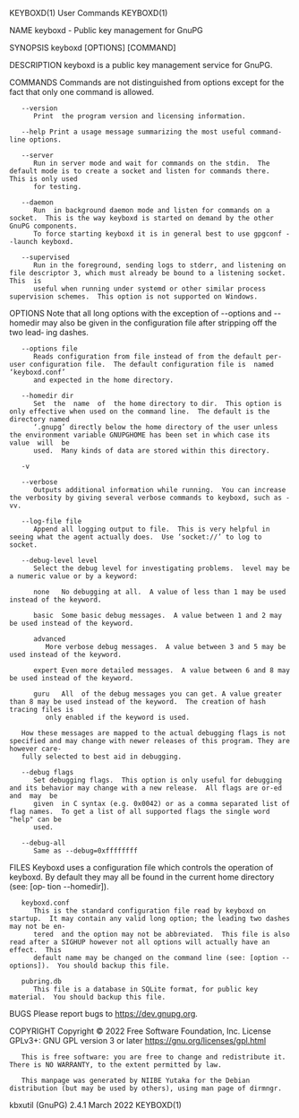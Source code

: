 KEYBOXD(1)								 User Commands								    KEYBOXD(1)

NAME
       keyboxd - Public key management for GnuPG

SYNOPSIS
       keyboxd [OPTIONS] [COMMAND]

DESCRIPTION
       keyboxd is a public key management service for GnuPG.

COMMANDS
       Commands are not distinguished from options except for the fact that only one command is allowed.

       --version
	      Print  the program version and licensing information.

       --help Print a usage message summarizing the most useful command-line options.

       --server
	      Run in server mode and wait for commands on the stdin.  The default mode is to create a socket and listen for commands there.  This is only used
	      for testing.

       --daemon
	      Run  in background daemon mode and listen for commands on a socket.  This is the way keyboxd is started on demand by the other GnuPG components.
	      To force starting keyboxd it is in general best to use gpgconf --launch keyboxd.

       --supervised
	      Run in the foreground, sending logs to stderr, and listening on file descriptor 3, which must already be bound to a listening socket.   This  is
	      useful when running under systemd or other similar process supervision schemes.  This option is not supported on Windows.

OPTIONS
       Note  that all long options with the exception of --options and --homedir may also be given in the configuration file after stripping off the two lead‐
       ing dashes.

       --options file
	      Reads configuration from file instead of from the default per-user configuration file.  The default configuration file is	 named	‘keyboxd.conf’
	      and expected in the home directory.

       --homedir dir
	      Set  the	name  of  the home directory to dir.  This option is only effective when used on the command line.  The default is the directory named
	      ‘.gnupg’ directly below the home directory of the user unless the environment variable GNUPGHOME has been set in which case its  value  will  be
	      used.  Many kinds of data are stored within this directory.

       -v

       --verbose
	      Outputs additional information while running.  You can increase the verbosity by giving several verbose commands to keyboxd, such as -vv.

       --log-file file
	      Append all logging output to file.  This is very helpful in seeing what the agent actually does.	Use ‘socket://’ to log to socket.

       --debug-level level
	      Select the debug level for investigating problems.  level may be a numeric value or by a keyword:

	      none   No debugging at all.  A value of less than 1 may be used instead of the keyword.

	      basic  Some basic debug messages.	 A value between 1 and 2 may be used instead of the keyword.

	      advanced
		     More verbose debug messages.  A value between 3 and 5 may be used instead of the keyword.

	      expert Even more detailed messages.  A value between 6 and 8 may be used instead of the keyword.

	      guru   All  of the debug messages you can get. A value greater than 8 may be used instead of the keyword.	 The creation of hash tracing files is
		     only enabled if the keyword is used.

       How these messages are mapped to the actual debugging flags is not specified and may change with newer releases of this program. They are however care‐
       fully selected to best aid in debugging.

       --debug flags
	      Set debugging flags.  This option is only useful for debugging and its behavior may change with a new release.  All flags are or-ed and  may  be
	      given  in C syntax (e.g. 0x0042) or as a comma separated list of flag names.  To get a list of all supported flags the single word "help" can be
	      used.

       --debug-all
	      Same as --debug=0xffffffff

FILES
       Keyboxd uses a configuration file which controls the operation of keyboxd.  By default they may all be found in the current home directory  (see:  [op‐
       tion --homedir]).

       keyboxd.conf
	      This is the standard configuration file read by keyboxd on startup.  It may contain any valid long option; the leading two dashes may not be en‐
	      tered  and the option may not be abbreviated.  This file is also read after a SIGHUP however not all options will actually have an effect.  This
	      default name may be changed on the command line (see: [option --options]).  You should backup this file.

       pubring.db
	      This file is a database in SQLite format, for public key material.  You should backup this file.

BUGS
       Please report bugs to <https://dev.gnupg.org>.

COPYRIGHT
       Copyright © 2022 Free Software Foundation, Inc.	License GPLv3+: GNU GPL version 3 or later <https://gnu.org/licenses/gpl.html>

       This is free software: you are free to change and redistribute it.  There is NO WARRANTY, to the extent permitted by law.

       This manpage was generated by NIIBE Yutaka for the Debian distribution (but may be used by others), using man page of dirmngr.

kbxutil (GnuPG) 2.4.1							  March 2022								    KEYBOXD(1)
